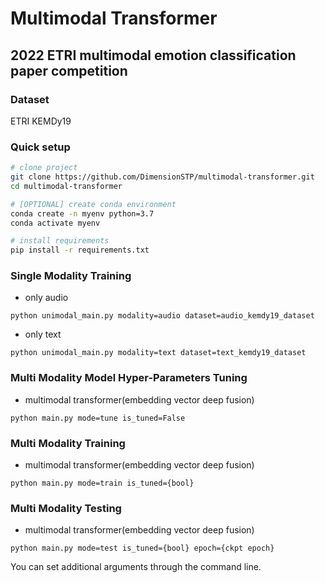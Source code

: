 # Multimodal Transformer

## 2022 ETRI multimodal emotion classification paper competition

### Dataset
ETRI KEMDy19

### Quick setup

```bash
# clone project
git clone https://github.com/DimensionSTP/multimodal-transformer.git
cd multimodal-transformer

# [OPTIONAL] create conda environment
conda create -n myenv python=3.7
conda activate myenv

# install requirements
pip install -r requirements.txt
```

### Single Modality Training

* only audio
```shell
python unimodal_main.py modality=audio dataset=audio_kemdy19_dataset
```

* only text
```shell
python unimodal_main.py modality=text dataset=text_kemdy19_dataset
```

### Multi Modality Model Hyper-Parameters Tuning

* multimodal transformer(embedding vector deep fusion)
```shell
python main.py mode=tune is_tuned=False
```

### Multi Modality Training

* multimodal transformer(embedding vector deep fusion)
```shell
python main.py mode=train is_tuned={bool}
```

### Multi Modality Testing

* multimodal transformer(embedding vector deep fusion)
```shell
python main.py mode=test is_tuned={bool} epoch={ckpt epoch}
```

You can set additional arguments through the command line.